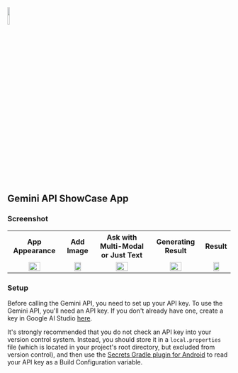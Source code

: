 <img src="https://github.com/derysudrajat/gemini-api-showcase/assets/32610660/26b50324-7b22-4eef-920c-176f44694bf5" width=10% />

## Gemini API ShowCase App

### Screenshot

<table>
  <tr>
    <th>App Appearance</th>
    <th>Add Image</th>
    <th>Ask with Multi-Modal or Just Text</th>
    <th>Generating Result</th>
    <th>Result</th>
  </tr>
  <tr>
    <td align="center"><img src="https://github.com/derysudrajat/gemini-api-showcase/assets/32610660/a88ab246-977e-4af2-a7fa-804aa84c5a3f" width=50%/></td>
    <td align="center"><img src="https://github.com/derysudrajat/gemini-api-showcase/assets/32610660/363f4ffc-1449-493e-8285-5b8b7fdd6842" width=50%/></td>
    <td align="center"><img src="https://github.com/derysudrajat/gemini-api-showcase/assets/32610660/34e63b1c-90e0-43fa-a34c-5c82879a4cdd" width=50%/></td>
    <td align="center"><img src="https://github.com/derysudrajat/gemini-api-showcase/assets/32610660/c2e7a83d-5e38-4e3f-90de-c848d88f182e" width=50%/></td>
    <td align="center"><img src="https://github.com/derysudrajat/gemini-api-showcase/assets/32610660/29a7fd36-9fe2-4f64-bd7a-b7e32bcb4ac0" width=50%/></td>
  </tr>
</table>

### Setup
Before calling the Gemini API, you need to set up your API key. To use the Gemini API, you'll need an API key. If you don't already have one, create a key in Google AI Studio [here](https://makersuite.google.com/app/apikey).

It's strongly recommended that you do not check an API key into your version control system. Instead, you should store it in a `local.properties` file (which is located in your project's root directory, but excluded from version control), and then use the [Secrets Gradle plugin for Android](https://github.com/google/secrets-gradle-plugin) to read your API key as a Build Configuration variable.
